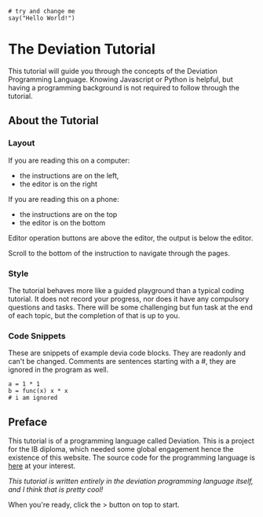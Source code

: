 ```
# try and change me
say("Hello World!")
```

# The Deviation Tutorial

This tutorial will guide you through the concepts of
the Deviation Programming Language. Knowing Javascript or Python is helpful,
but having a programming background is not required to follow through the tutorial.

## About the Tutorial
### Layout
If you are reading this on a computer:
- the instructions are on the left,
- the editor is on the right

If you are reading this on a phone:
- the instructions are on the top
- the editor is on the bottom

Editor operation buttons are above the editor, the output is below the editor.

Scroll to the bottom of the instruction to navigate through the pages.

### Style
The tutorial behaves more like a guided playground than a typical coding tutorial. It does not record your progress, nor does it have any compulsory questions and tasks. There will be some challenging but fun task at the end of each topic, but the completion of that is up to you. 

### Code Snippets
These are snippets of example devia code blocks. They are readonly and can't be changed. Comments are sentences starting with a #, they are ignored in the program as well.
```
a = 1 * 1
b = func(x) x * x
# i am ignored
```
 
## Preface
This tutorial is of a programming language called Deviation. This is a project for the IB diploma, which needed some global engagement hence the existence of this website. The source code for the programming language is [here](https://github.com/Troppydash/plang-interpreter) at your interest.

*This tutorial is written entirely in the deviation programming language itself, and I think that is pretty cool!*

When you're ready, click the > button on top to start.
